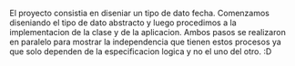 El proyecto consistia en diseniar un tipo de dato fecha. 
Comenzamos diseniando el tipo de dato abstracto y luego procedimos
a la implementacion de la clase y de la aplicacion.
Ambos pasos se realizaron en paralelo para mostrar la independencia que
tienen estos procesos ya que solo dependen de la especificacion logica y 
no el uno del otro. 
:D
